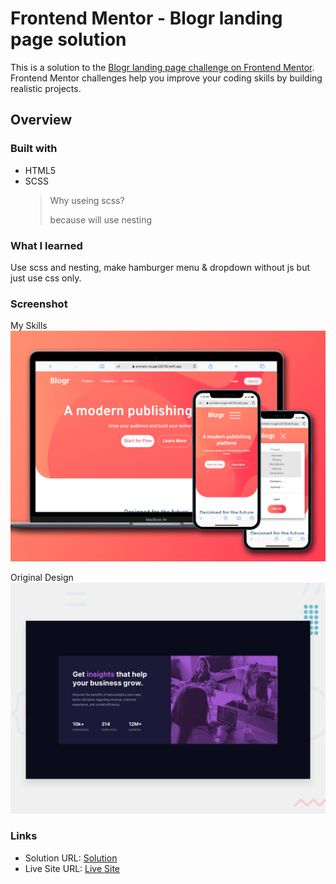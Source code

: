 # Frontend Mentor - Blogr landing page solution

This is a solution to the [Blogr landing page challenge on Frontend Mentor](https://www.frontendmentor.io/challenges/blogr-landing-page-EX2RLAApP). Frontend Mentor challenges help you improve your coding skills by building realistic projects. 

## Overview

### Built with

- HTML5
- SCSS
  > Why useing scss?
  > 
  > because will use nesting

### What I learned

Use scss and nesting, make hamburger menu & dropdown without js but just use css only.

### Screenshot

My Skills
![Building Project by my skills](./screenshot.jpg)

Original Design
![Original Design](./design/desktop-preview.jpg)

### Links

- Solution URL: [Solution](https://www.frontendmentor.io/solutions/blogr-landing-page-LgfhqBn46B)
- Live Site URL: [Live Site](https://zachtix-fem-blogr.netlify.app/)
